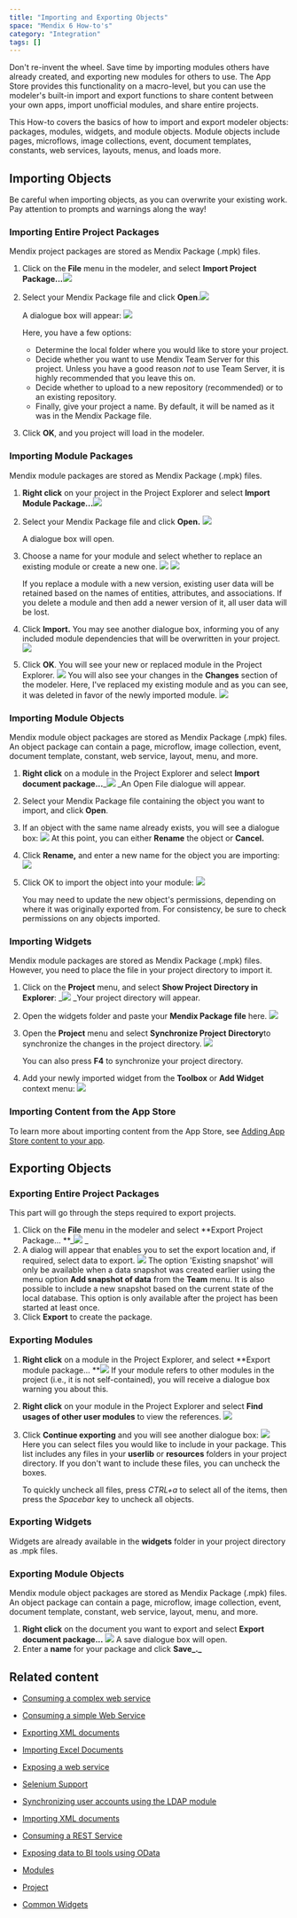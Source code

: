 ```yaml
---
title: "Importing and Exporting Objects"
space: "Mendix 6 How-to's"
category: "Integration"
tags: []
---
```

Don't re-invent the wheel. Save time by importing modules others have already created, and exporting new modules for others to use. The App Store provides this functionality on a macro-level, but you can use the modeler's built-in import and export functions to share content between your own apps, import unofficial modules, and share entire projects.

This How-to covers the basics of how to import and export modeler objects: packages, modules, widgets, and module objects. Module objects include pages, microflows, image collections, event, document templates, constants, web services, layouts, menus, and loads more.

## Importing Objects

<div class="alert alert-warning">

Be careful when importing objects, as you can overwrite your existing work. Pay attention to prompts and warnings along the way!

</div>

### Importing Entire Project Packages

Mendix project packages are stored as Mendix Package (.mpk) files.

1.  Click on the **File** menu in the modeler, and select **Import Project Package...**_![](attachments/18448739/18582103.png)_
2.  Select your Mendix Package file and click **Open**.![](attachments/18448739/18582102.png)

    A dialogue box will appear:
    ![](attachments/18448739/18582101.png)

    Here, you have a few options:

    *   Determine the local folder where you would like to store your project. 
    *   Decide whether you want to use Mendix Team Server for this project. Unless you have a good reason _not_ to use Team Server, it is highly recommended that you leave this on.
    *   Decide whether to upload to a new repository (recommended) or to an existing repository.
    *   Finally, give your project a name. By default, it will be named as it was in the Mendix Package file.
3.  Click **OK**, and you project will load in the modeler.

### Importing Module Packages

Mendix module packages are stored as Mendix Package (.mpk) files.

1.  **Right click** on your project in the Project Explorer and select **Import Module Package...**![](attachments/18448739/18582115.png)
2.  Select your Mendix Package file and click **Open.**
     ![](attachments/18448739/18582114.png)

    A dialogue box will open.  

3.  Choose a name for your module and select whether to replace an existing module or create a new one.
    ![](attachments/18448739/18582113.png) ![](attachments/18448739/18582112.png)

    <div class="alert alert-info">

    If you replace a module with a new version, existing user data will be retained based on the names of entities, attributes, and associations. If you delete a module and then add a newer version of it, all user data will be lost.

    </div>
4.  Click **Import.**
    You may see another dialogue box, informing you of any included module dependencies that will be overwritten in your project.
    ![](attachments/18448739/18582111.png)
5.  Click **OK**. You will see your new or replaced module in the Project Explorer.
    ![](attachments/18448739/18582110.png)
    You will also see your changes in the **Changes** section of the modeler. Here, I've replaced my existing module and as you can see, it was deleted in favor of the newly imported module.
    ![](attachments/18448739/18582109.png)

### Importing Module Objects

Mendix module object packages are stored as Mendix Package (.mpk) files. An object package can contain a page, microflow, image collection, event, document template, constant, web service, layout, menu, and more.

1.  **Right click** on a module in the Project Explorer and select **Import document package...**_![](attachments/18448739/18582100.png)
    _An Open File dialogue will appear.
2.  Select your Mendix Package file containing the object you want to import, and click **Open**.
3.  If an object with the same name already exists, you will see a dialogue box:
    ![](attachments/18448739/18582098.png)
    At this point, you can either **Rename** the object or **Cancel.**
4.  Click **Rename,** and enter a new name for the object you are importing:
    ![](attachments/18448739/18582097.png)
5.  Click OK to import the object into your module:
    ![](attachments/18448739/18582096.png)

    <div class="alert alert-info">

    You may need to update the new object's permissions, depending on where it was originally exported from. For consistency, be sure to check permissions on any objects imported.

    </div>

### Importing Widgets

Mendix module packages are stored as Mendix Package (.mpk) files. However, you need to place the file in your project directory to import it.

1.  Click on the **Project** menu, and select **Show Project Directory in Explorer**:
    _![](attachments/18448739/18582108.png)
    _Your project directory will appear.
2.  Open the widgets folder and paste your **Mendix Package file** here.
    ![](attachments/18448739/18582107.png)
3.  Open the **Project** menu and select **Synchronize Project Directory**to synchronize the changes in the project directory.
    ![](attachments/18448739/18582106.png)

    <div class="alert alert-info">

    You can also press **F4** to synchronize your project directory.

    </div>
4.  Add your newly imported widget from the **Toolbox** or **Add Widget** context menu:
    ![](attachments/18448739/18582105.png)

### Importing Content from the App Store

To learn more about importing content from the App Store, see [Adding App Store content to your app](/appstore/Adding+App+Store+content+to+your+app).

## Exporting Objects

### Exporting Entire Project Packages

This part will go through the steps required to export projects.

1.  Click on the **File** menu in the modeler and select **Export Project Package...
    **_![](attachments/18448739/18582091.png)
    _
2.  A dialog will appear that enables you to set the export location and, if required, select data to export.
    ![](attachments/18448739/18582090.png)
    The option 'Existing snapshot' will only be available when a data snapshot was created earlier using the menu option **Add snapshot of data** from the **Team** menu.
    It is also possible to include a new snapshot based on the current state of the local database. This option is only available after the project has been started at least once.
3.  Click **Export** to create the package.

### Exporting Modules

1.  **Right click** on a module in the Project Explorer, and select **Export module package...
    **![](attachments/18448739/18582095.png)
    If your module refers to other modules in the project (i.e., it is not self-contained), you will receive a dialogue box warning you about this.
2.  **Right click** on your module in the Project Explorer and select **Find usages of other user modules** to view the references.
    ![](attachments/18448739/18582094.png)
3.  Click **Continue exporting** and you will see another dialogue box:
    ![](attachments/18448739/18582093.png)
    Here you can select files you would like to include in your package. This list includes any files in your **userlib** or **resources** folders in your project directory. If you don't want to include these files, you can uncheck the boxes.

    <div class="alert alert-info">

    To quickly uncheck all files, press _CTRL+a_ to select all of the items, then press the _Spacebar_ key to uncheck all objects.

    </div>

### Exporting Widgets

Widgets are already available in the **widgets** folder in your project directory as .mpk files.

### Exporting Module Objects

Mendix module object packages are stored as Mendix Package (.mpk) files. An object package can contain a page, microflow, image collection, event, document template, constant, web service, layout, menu, and more.

1.  **Right click** on the document you want to export and select **Export document package...** 
    ![](attachments/18448739/18582092.png)
    A save dialogue box will open.
2.  Enter a **name** for your package and click **Save_._**

## Related content

*   [Consuming a complex web service](Consume+a+Complex+Web+Service)
*   [Consuming a simple Web Service](Consume+a+Simple+Web+Service)
*   [Exporting XML documents](Export+XML+Documents)
*   [Importing Excel Documents](Importing+Excel+Documents)
*   [Exposing a web service](Expose+a+web+service)
*   [Selenium Support](Selenium+Support)
*   [Synchronizing user accounts using the LDAP module](Synchronizing+user+accounts+using+the+LDAP+module)
*   [Importing XML documents](Importing+XML+documents)
*   [Consuming a REST Service](Consume+a+REST+Service)
*   [Exposing data to BI tools using OData](Exposing+data+to+BI+tools+using+OData)



*   [Modules](/refguide6/Modules)
*   [Project](/refguide6/Project)
*   [Common Widgets](/refguide6/Common+Widgets)
